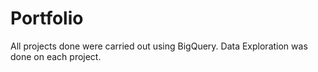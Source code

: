 # Portfolio
All projects done were carried out using BigQuery.
Data Exploration was done on each project.
